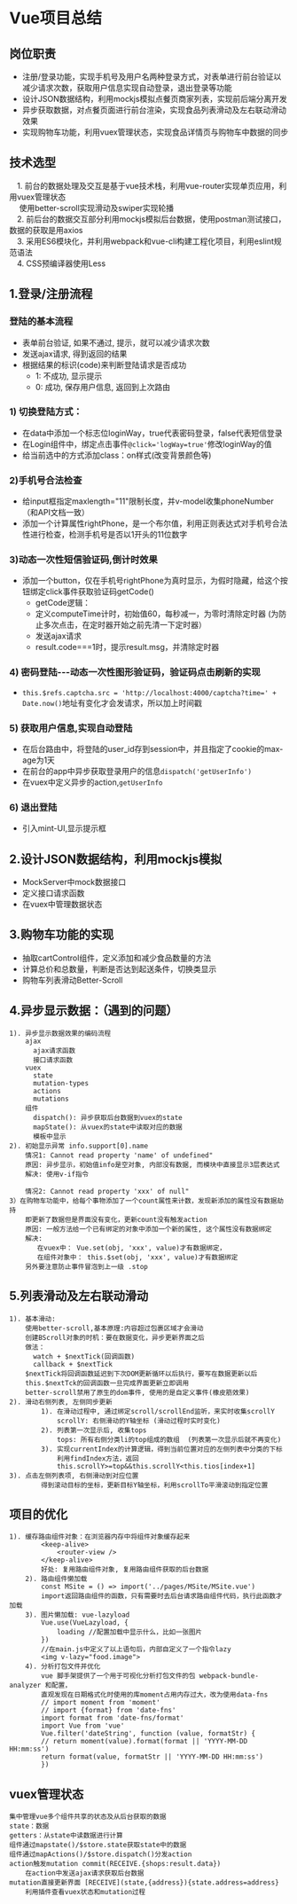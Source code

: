 # Vue项目总结  

## 岗位职责   
* 注册/登录功能，实现手机号及用户名两种登录方式，对表单进行前台验证以减少请求次数，获取用户信息实现自动登录，退出登录等功能  
* 设计JSON数据结构，利用mockjs模拟点餐页商家列表，实现前后端分离开发  
* 异步获取数据，对点餐页面进行前台渲染，实现食品列表滑动及左右联动滑动效果  
* 实现购物车功能，利用vuex管理状态，实现食品详情页与购物车中数据的同步  

## 技术选型  
&emsp;1. 前台的数据处理及交互是基于vue技术栈，利用vue-router实现单页应用，利用vuex管理状态  
&emsp; 使用better-scroll实现滑动及swiper实现轮播  
&emsp;2. 前后台的数据交互部分利用mockjs模拟后台数据，使用postman测试接口，数据的获取是用axios  
&emsp;3. 采用ES6模块化，并利用webpack和vue-cli构建工程化项目，利用eslint规范语法  
&emsp;4. CSS预编译器使用Less  

## 1.登录/注册流程  
### 登陆的基本流程  
* 表单前台验证, 如果不通过, 提示，就可以减少请求次数  
* 发送ajax请求, 得到返回的结果  
* 根据结果的标识(code)来判断登陆请求是否成功  
	* 1: 不成功, 显示提示  
	* 0: 成功, 保存用户信息, 返回到上次路由  
	
### 1) 切换登陆方式：
* 在data中添加一个标志位loginWay，true代表密码登录，false代表短信登录  
* 在Login组件中，绑定点击事件`@click='logWay=true'`修改loginWay的值  
* 给当前选中的方式添加class：on样式(改变背景颜色等)  

### 2)手机号合法检查  
* 给input框指定maxlength="11"限制长度，并v-model收集phoneNumber（和API文档一致）  
* 添加一个计算属性rightPhone，是一个布尔值，利用正则表达式对手机号合法性进行检查，检测手机号是否以1开头的11位数字  

### 3)动态一次性短信验证码,倒计时效果  
* 添加一个button，仅在手机号rightPhone为真时显示，为假时隐藏，给这个按钮绑定click事件获取验证码getCode()  
	* getCode逻辑：  
	* 定义computeTime计时，初始值60，每秒减一，为零时清除定时器 (为防止多次点击，在定时器开始之前先清一下定时器）
	* 发送ajax请求  
	* result.code===1时，提示result.msg，并清除定时器  

### 4) 密码登陆---动态一次性图形验证码，验证码点击刷新的实现
* `this.$refs.captcha.src = 'http://localhost:4000/captcha?time=' + Date.now()`地址有变化才会发请求，所以加上时间戳
   
### 5) 获取用户信息,实现自动登陆  
* 在后台路由中，将登陆的user_id存到session中，并且指定了cookie的max-age为1天
* 在前台的app中异步获取登录用户的信息`dispatch('getUserInfo')`
* 在vuex中定义异步的action,`getUserInfo`

### 6) 退出登陆  
* 引入mint-UI,显示提示框


## 2.设计JSON数据结构，利用mockjs模拟
* MockServer中mock数据接口
* 定义接口请求函数
* 在vuex中管理数据状态

## 3.购物车功能的实现
* 抽取cartControl组件，定义添加和减少食品数量的方法
* 计算总价和总数量，判断是否达到起送条件，切换类显示
* 购物车列表滑动Better-Scroll


## 4.异步显示数据：（遇到的问题）  
	1). 异步显示数据效果的编码流程
	    ajax
	      ajax请求函数
	      接口请求函数
	    vuex
	      state
	      mutation-types
	      actions
	      mutations
	    组件
	      dispatch(): 异步获取后台数据到vuex的state
	      mapState(): 从vuex的state中读取对应的数据
	      模板中显示
	2). 初始显示异常 info.support[0].name
	    情况1: Cannot read property 'name' of undefined"
	    原因: 异步显示，初始值info是空对象, 内部没有数据, 而模块中直接显示3层表达式
	    解决: 使用v-if指令
	    
	    情况2: Cannot read property 'xxx' of null"
	3）在购物车功能中，给每个事物添加了一个count属性来计数，发现新添加的属性没有数据劫持
		即更新了数据但是界面没有变化，更新count没有触发action
		原因: 一般方法给一个已有绑定的对象中添加一个新的属性, 这个属性没有数据绑定
	    解决: 
	       在vuex中： Vue.set(obj, 'xxx', value)才有数据绑定，
	       在组件对象中： this.$set(obj, 'xxx', value)才有数据绑定
		另外要注意防止事件冒泡到上一级 .stop

## 5.列表滑动及左右联动滑动
    1). 基本滑动:
        使用better-scroll,基本原理:内容超过包裹区域才会滑动
        创建BScroll对象的时机：要在数据变化，异步更新界面之后
    	做法：
          watch + $nextTick(回调函数)
          callback + $nextTick
    	$nextTick将回调函数延迟到下次DOM更新循环以后执行，要写在数据更新以后
    	this.$nextTck的回调函数一旦完成界面更新立即调用
    	better-scroll禁用了原生的dom事件, 使用的是自定义事件(橡皮筋效果)
    2). 滑动右侧列表, 左侧同步更新
            1). 在滑动过程中, 通过绑定scroll/scrollEnd监听，来实时收集scrollY
    			scrollY: 右侧滑动的Y轴坐标 (滑动过程时实时变化)
            2). 列表第一次显示后, 收集tops
    			tops: 所有右侧分类li的top组成的数组  (列表第一次显示后就不再变化)
            3). 实现currentIndex的计算逻辑，得到当前位置对应的左侧列表中分类的下标
    			利用findIndex方法，返回
    			this.scrollY>=top&&this.scrollY<this.tios[index+1]		
    3). 点击左侧列表项, 右侧滑动到对应位置
    		得到滚动目标的坐标，更新目标Y轴坐标，利用scrollTo平滑滚动到指定位置

## 项目的优化
	1). 缓存路由组件对象：在浏览器内存中将组件对象缓存起来
			<keep-alive>
				<router-view />
			</keep-alive>
			好处: 复用路由组件对象, 复用路由组件获取的后台数据
	    2). 路由组件懒加载
			const MSite = () => import('../pages/MSite/MSite.vue')
			import返回路由组件的函数，只有需要时去后台请求路由组件代码，执行此函数才加载
	    3). 图片懒加载: vue-lazyload
			Vue.use(VueLazyload, {
				loading //配置加载中显示什么，比如一张图片
			})
			//在main.js中定义了以上语句后，内部自定义了一个指令lazy
			<img v-lazy="food.image">
	    4). 分析打包文件并优化 
			vue 脚手架提供了一个用于可视化分析打包文件的包 webpack-bundle-analyzer 和配置，
			直观发现在日期格式化时使用的库moment占用内存过大，改为使用data-fns
			// import moment from 'moment'
			// import {format} from 'date-fns'
			import format from 'date-fns/format'
			import Vue from 'vue'
			Vue.filter('dateString', function (value, formatStr) {
			// return moment(value).format(format || 'YYYY-MM-DD HH:mm:ss')
			return format(value, formatStr || 'YYYY-MM-DD HH:mm:ss')
			})
## vuex管理状态
	集中管理vue多个组件共享的状态及从后台获取的数据
	state：数据
	getters：从state中读数据进行计算
	组件通过mapstate()/$store.state获取state中的数据
	组件通过mapActions()/$store.dispatch()分发action
	action触发mutation commit(RECEIVE.{shops:result.data})
		在action中发送ajax请求获取后台数据
	mutation直接更新界面 [RECEIVE](state,{address}){state.address=address}
		利用插件查看vuex状态和mutation过程

